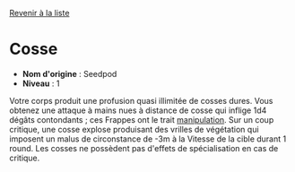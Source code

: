 [Revenir à la liste](list.md)

# Cosse

 * **Nom d'origine** : Seedpod
 * **Niveau** : 1


<p><span id="ctl00_MainContent_DetailedOutput">Votre corps produit une profusion quasi illimitée de cosses dures. Vous obtenez une attaque à mains nues à distance de cosse qui inflige 1d4 dégâts contondants ; ces Frappes ont le trait <a href="https://2e.aonprd.com/Traits.aspx?ID=104">manipulation</a>. Sur un coup critique, une cosse explose produisant des vrilles de végétation qui imposent un malus de circonstance de -3m à la Vitesse de la cible durant 1 round. Les cosses ne possèdent pas d'effets de spécialisation en cas de critique.&nbsp;</span></p>